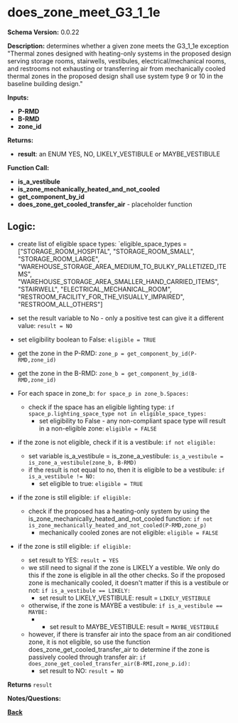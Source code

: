 # does_zone_meet_G3_1_1e
**Schema Version:** 0.0.22  

**Description:** determines whether a given zone meets the G3_1_1e exception "Thermal zones designed with heating-only systems in the proposed design serving storage rooms, stairwells, vestibules, electrical/mechanical rooms, and restrooms not exhausting or transferring air from mechanically cooled thermal zones in the proposed design shall use system type 9 or 10 in the baseline building design."

**Inputs:**
- **P-RMD**
- **B-RMD**
- **zone_id**

**Returns:**  
- **result**: an ENUM YES, NO, LIKELY_VESTIBULE or MAYBE_VESTIBULE
 
**Function Call:**
- **is_a_vestibule**
- **is_zone_mechanically_heated_and_not_cooled**
- **get_component_by_id**
- **does_zone_get_cooled_transfer_air** - placeholder function

## Logic:
- create list of eligible space types: `eligible_space_types = ["STORAGE_ROOM_HOSPITAL", "STORAGE_ROOM_SMALL", "STORAGE_ROOM_LARGE", "WAREHOUSE_STORAGE_AREA_MEDIUM_TO_BULKY_PALLETIZED_ITEMS", "WAREHOUSE_STORAGE_AREA_SMALLER_HAND_CARRIED_ITEMS", "STAIRWELL", "ELECTRICAL_MECHANICAL_ROOM", "RESTROOM_FACILITY_FOR_THE_VISUALLY_IMPAIRED", "RESTROOM_ALL_OTHERS"]
- set the result variable to No - only a positive test can give it a different value: `result = NO`
- set eligibility boolean to False: `eligible = TRUE`
- get the zone in the P-RMD: `zone_p = get_component_by_id(P-RMD,zone_id)`
- get the zone in the B-RMD: `zone_b = get_component_by_id(B-RMD,zone_id)`
- For each space in zone_b: `for space_p in zone_b.Spaces:`
	- check if the space has an eligible lighting type: `if space_p.lighting_space_type not in eligible_space_types:`
		- set eligibility to False - any non-compliant space type will result in a non-eligible zone: `eligible = FALSE`

- if the zone is not eligible, check if it is a vestibule: `if not eligible:`
	- set variable is_a_vestibule = is_zone_a_vestibule: `is_a_vestibule = is_zone_a_vestibule(zone_b, B-RMD)`
	- if the result is not equal to no, then it is eligible to be a vestibule: `if is_a_vestibule != NO:`
		- set eligible to true: `eligible = TRUE`

- if the zone is still eligible: `if eligible:`
	- check if the proposed has a heating-only system by using the is_zone_mechanically_heated_and_not_cooled function: `if not is_zone_mechanically_heated_and_not_cooled(P-RMD,zone_p)`
		- mechanically cooled zones are not eligible: `eligible = FALSE`

- if the zone is still eligible: `if eligible:`
	- set result to YES: `result = YES`
	- we still need to signal if the zone is LIKELY a vestible.  We only do this if the zone is eligible in all the other checks.  So if the proposed zone is mechanically cooled, it doesn't matter if this is a vestibule or not: `if is_a_vestibule == LIKELY:`
		- set result to LIKELY_VESTIBULE: result = `LIKELY_VESTIBULE`
	- otherwise, if the zone is MAYBE a vestibule: `if is_a_vestibule == MAYBE:`
		- - set result to MAYBE_VESTIBULE: result = `MAYBE_VESTIBULE`
	- however, if there is transfer air into the space from an air conditioned zone, it is not eligible, so use the function does_zone_get_cooled_transfer_air to determine if the zone is passively cooled through transfer air: `if does_zone_get_cooled_transfer_air(B-RMI,zone_p.id):`
		- set result to NO: `result = NO`



**Returns** `result`


**Notes/Questions:**  

**[Back](../_toc.md)**
